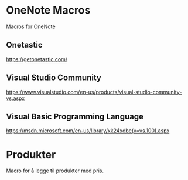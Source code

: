 # OneNote Macros
Macros for OneNote
## Onetastic
https://getonetastic.com/
## Visual Studio Community
https://www.visualstudio.com/en-us/products/visual-studio-community-vs.aspx
## Visual Basic Programming Language
https://msdn.microsoft.com/en-us/library/xk24xdbe(v=vs.100).aspx

# Produkter
Macro for å legge til produkter med pris.
